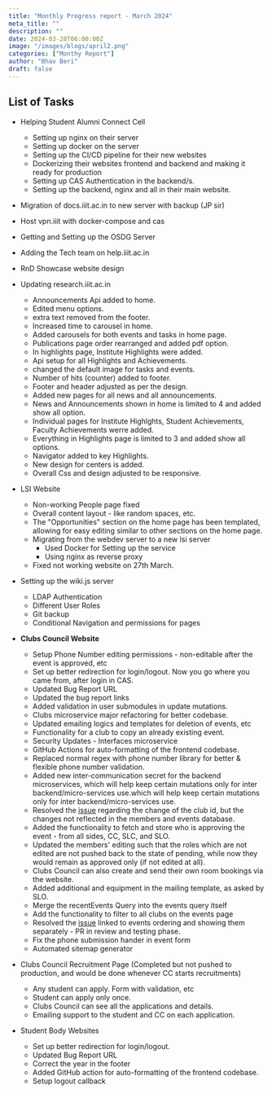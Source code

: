 ```yaml
---
title: "Monthly Progress report - March 2024"
meta_title: ""
description: ""
date: 2024-03-28T06:00:00Z
image: "/images/blogs/april2.png"
categories: ["Monthy Report"]
author: "Bhav Beri"
draft: false
---
```


## List of Tasks

- Helping Student Alumni Connect Cell
  - Setting up nginx on their server
  - Setting up docker on the server
  - Setting up the CI/CD pipeline for their new websites
  - Dockerizing their websites frontend and backend and making it ready for production
  - Setting up CAS Authentication in the backend/s.
  - Setting up the backend, nginx and all in their main website.
- Migration of docs.iiit.ac.in to new server with backup (JP sir)
- Host vpn.iiit with docker-compose and cas
- Getting and Setting up the OSDG Server
- Adding the Tech team on help.iiit.ac.in
- RnD Showcase website design
- Updating research.iiit.ac.in
  - Announcements Api added to home.
  - Edited menu options.
  - extra text removed from the footer.
  - Increased time to carousel in home.
  - Added carousels for both events and tasks in home page.
  - Publications page order rearranged and added pdf option.
  - In highlights page, Institute Highlights were added.
  - Api setup for all Highlights and Achievements.
  - changed the default image for tasks and events.
  - Number of hits (counter) added to footer.
  - Footer and header adjusted as per the design.
  - Added new pages for all news and all announcements.
  - News and Announcements shown in home is limited to 4 and added show all option.
  - Individual pages for Institute Highlghts, Student Achievements, Faculty Achievements werre added.
  - Everything in Highlights page is limited to 3 and added show all options.
  - Navigator added to key Highlights.
  - New design for centers is added.
  - Overall Css and design adjusted to be responsive.
- LSI Website
  - Non-working People page fixed
  - Overall content layout - like random spaces, etc.
  - The "Opportunities" section on the home page has been templated, allowing for easy editing similar to other sections on the home page.
  - Migrating from the webdev server to a new lsi server
    - Used Docker for Setting up the service
    - Using nginx as reverse proxy
  - Fixed not working website on 27th March.
- Setting up the wiki.js server
  - LDAP Authentication
  - Different User Roles
  - Git backup
  - Conditional Navigation and permissions for pages
- **Clubs Council Website**

  - Setup Phone Number editing permissions - non-editable after the event is approved, etc
  - Set up better redirection for login/logout. Now you go where you came from, after login in CAS.
  - Updated Bug Report URL
  - Updated the bug report links
  - Added validation in user submodules in update mutations.
  - Clubs microservice major refactoring for better codebase.
  - Updated emailing logics and templates for deletion of events, etc
  - Functionality for a club to copy an already existing event.
  - Security Updates - Interfaces microservice
  - GitHub Actions for auto-formatting of the frontend codebase.
  - Replaced normal regex with phone number library for better & flexible phone number validation.
  - Added new inter-communication secret for the backend microservices, which will help keep certain mutations only for inter backend/micro-services use.which will help keep certain mutations only for inter backend/micro-services use.
  - Resolved the [issue](https://github.com/Clubs-Council-IIITH/events/issues/20) regarding the change of the club id, but the changes not reflected in the members and events database.
  - Added the functionality to fetch and store who is approving the event - from all sides, CC, SLC, and SLO.
  - Updated the members' editing such that the roles which are not edited are not pushed back to the state of pending, while now they would remain as approved only (if not edited at all).
  - Clubs Council can also create and send their own room bookings via the website.
  - Added additional and equipment in the mailing template, as asked by SLO.
  - Merge the recentEvents Query into the events query itself
  - Add the functionality to filter to all clubs on the events page
  - Resolved the [issue](https://github.com/Clubs-Council-IIITH/web/issues/37) linked to events ordering and showing them separately - PR in review and testing phase.
  - Fix the phone submission hander in event form
  - Automated sitemap generator

- Clubs Council Recruitment Page (Completed but not pushed to production, and would be done whenever CC starts recruitments)
  - Any student can apply. Form with validation, etc
  - Student can apply only once. 
  - Clubs Council can see all the applications and details.
  - Emailing support to the student and CC on each application.

- Student Body Websites
  - Set up better redirection for login/logout.
  - Updated Bug Report URL
  - Correct the year in the footer
  - Added GitHub action for auto-formatting of the frontend codebase.
  - Setup logout callback

